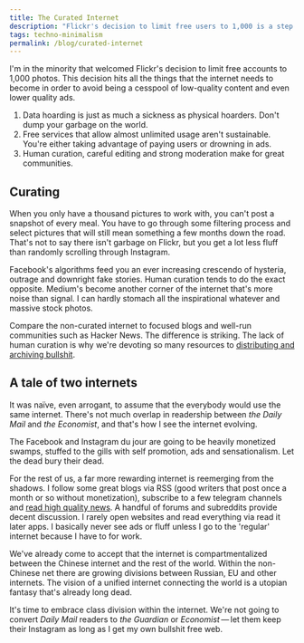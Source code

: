 ```yaml
--- 
title: The Curated Internet
description: "Flickr's decision to limit free users to 1,000 is a step in the right direction for the internet. I'd much rather see more curation due to content limits" 
tags: techno-minimalism
permalink: /blog/curated-internet
--- 
```


I'm in the minority that welcomed Flickr's decision to limit free accounts to 1,000 photos. This decision hits all the things that the internet needs to become in order to avoid being a cesspool of low-quality content and even lower quality ads. 

1. Data hoarding is just as much a sickness as physical hoarders. Don't dump your garbage on the world. 
2. Free services that allow almost unlimited usage aren't sustainable. You're either taking advantage of paying users or drowning in ads. 
3. Human curation, careful editing and strong moderation make for great communities. 

## Curating 

When you only have a thousand pictures to work with, you can't post a snapshot of every meal. You have to go through some filtering process and select pictures that will still mean something a few months down the road. That's not to say there isn't garbage on Flickr, but you get a lot less fluff than randomly scrolling through Instagram. 

Facebook's algorithms feed you an ever increasing crescendo of hysteria, outrage and downright fake stories. Human curation tends to do the exact opposite. Medium's become another corner of the internet that's more noise than signal. I can hardly stomach all the inspirational whatever and massive stock photos. 

Compare the non-curated internet to focused blogs and well-run communities such as Hacker News. The difference is striking. The lack of human curation is why we're devoting so many resources to [distributing and archiving bullshit][dab].

## A tale of two internets 

It was naïve, even arrogant, to assume that the everybody would use the same internet. There's not much overlap in readership between *the Daily Mail* and *the Economist*, and that's how I see the internet evolving. 

The Facebook and Instagram du jour are going to be heavily monetized swamps, stuffed to the gills with self promotion, ads and sensationalism. Let the dead bury their dead. 

For the rest of us, a far more rewarding internet is reemerging from the shadows. I follow some great blogs via RSS (good writers that post once a month or so without monetization), subscribe to a few telegram channels and [read high quality news][hqn].  A handful of forums and subreddits provide decent discussion. I rarely open websites and read everything via read it later apps. I basically never see ads or fluff unless I go to the 'regular' internet because I have to for work. 

We've already come to accept that the internet is compartmentalized between the Chinese internet and the rest of the world. Within the non-Chinese net there are growing divisions between Russian, EU and other internets. The vision of a unified internet connecting the world is a utopian fantasy that's already long dead. 

It's time to embrace class division within the internet. We're not going to convert *Daily Mail* readers to *the Guardian* or *Economist*&thinsp;—&thinsp;let them keep their Instagram as long as I get my own bullshit free web. 

[dab]: /blog/archiving-bullshit
[hqn]: /blog/staying-informed-without-the-news